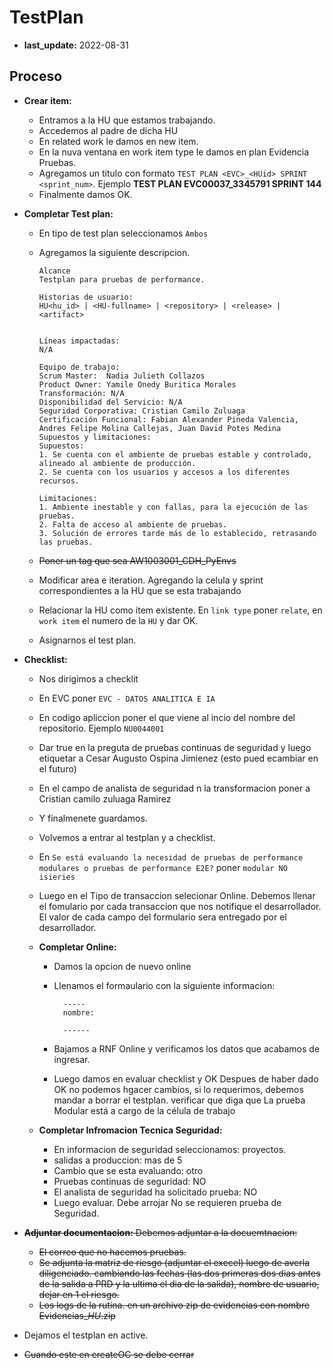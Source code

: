 # TestPlan
- **last_update:** 2022-08-31

## Proceso
- **Crear item:**
	- Entramos a la HU que estamos trabajando.
	- Accedemos al padre de dicha HU
    - En related work le damos en new item.
    - En la nuva ventana en work item type le damos en plan Evidencia Pruebas.
    - Agregamos un titulo con formato `TEST PLAN <EVC>_<HUid> SPRINT <sprint_num>`. Ejemplo **TEST PLAN EVC00037_3345791 SPRINT 144**
	- Finalmente damos OK.
        
- **Completar Test plan:**
	- En tipo de test plan seleccionamos `Ambos`
    - Agregamos la siguiente descripcion.

          Alcance
          Testplan para pruebas de performance.

          Historias de usuario:  
          HU<hu_id> | <HU-fullname> | <repository> | <release> | <artifact>


          Líneas impactadas:
          N/A  

          Equipo de trabajo:
          Scrum Master:  Nadia Julieth Collazos
          Product Owner: Yamile Onedy Buritica Morales
          Transformación: N/A
          Disponibilidad del Servicio: N/A
          Seguridad Corporativa: Cristian Camilo Zuluaga
          Certificación Funcional: Fabian Alexander Pineda Valencia, Andres Felipe Molina Callejas, Juan David Potes Medina
          Supuestos y limitaciones:
          Supuestos:
          1. Se cuenta con el ambiente de pruebas estable y controlado, alineado al ambiente de producción.
          2. Se cuenta con los usuarios y accesos a los diferentes recursos.
        
          Limitaciones:
          1. Ambiente inestable y con fallas, para la ejecución de las pruebas.
          2. Falta de acceso al ambiente de pruebas.
          3. Solución de errores tarde más de lo establecido, retrasando las pruebas.
        
            

    - ~~Poner un tag que sea AW1003001_CDH_PyEnvs~~
    - Modificar area e iteration. Agregando la celula y sprint correspondientes a la HU que se esta trabajando
    - Relacionar la HU como item existente. En `link type` poner `relate`, en `work item` el numero de la `HU` y dar OK.
	- Asignarnos el test plan.
- **Checklist:**
    - Nos dirigimos a checklit
    - En EVC poner `EVC - DATOS ANALITICA E IA`
    - En codigo apliccion poner el que viene al incio del nombre del repositorio. Ejemplo `NU0044001`
    - Dar true en la preguta de pruebas continuas de seguridad y luego etiquetar a Cesar Augusto Ospina Jimienez (esto pued ecambiar en el futuro)
    - En el campo de analista de seguridad n la transformacion poner a Cristian camilo zuluaga Ramirez
    - Y finalmenete guardamos.
    - Volvemos a entrar al testplan y a checklist.
    - En `Se está evaluando la necesidad de pruebas de performance modulares o pruebas de performance E2E?` poner `modular NO isieries`
    - Luego en el Tipo de transaccion selecionar Online. Debemos llenar el fomulario por cada transaccion que nos notifique el desarrollador. El valor de cada campo del formulario sera entregado por el desarrollador.
	
	- **Completar Online:**
        - Damos la opcion de nuevo online
        - Llenamos el formaulario con la siguiente informacion:

                -----
                nombre: 
                
                ------
        - Bajamos a RNF Online y verificamos los datos que acabamos de ingresar.
        - Luego damos en evaluar checklist y OK
        Despues de haber dado OK no podemos hgacer cambios, si lo requerimos, debemos mandar a borrar el testplan. 
        verificar que diga que La prueba Modular está a cargo de la célula de trabajo
    - **Completar Infromacion Tecnica Seguridad:**
        - En informacion de seguridad seleccionamos: proyectos.
        - salidas a produccion: mas de 5
        - Cambio que se esta evaluando: otro
        - Pruebas continuas de seguridad: NO
        - El analista de seguridad ha solicitado prueba: NO
        - Luego evaluar. Debe arrojar No se requieren prueba de Seguridad.

- ~~**Adjuntar documentacion:** Debemos adjuntar a la docuemtnacion:~~
    - ~~El correo que no hacemos pruebas.~~
    - ~~Se adjunta la matriz de riesgo (adjuntar el execel) luego de averla diligenciado. cambiando las fechas (las dos primeras dos dias antes de la salida a PRD y la ultima el dia de la salida), nombre de usuario, dejar en 1 el riesgo.~~
    - ~~Los logs de la rutina. en un archivo zip de evidencias con nombre Evidencias_<EVC>_HU_<HU-id>.zip~~
        
- Dejamos el testplan en active.
- ~~Cuando este en createOC se debe cerrar~~
